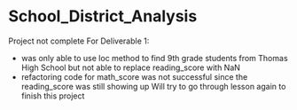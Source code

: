 # School_District_Analysis
Project not complete
For Deliverable 1: 
- was only able to use loc method to find 9th grade students from Thomas High School but not able to replace reading_score with NaN
- refactoring code for math_score was not successful since the reading_score was still showing up
Will try to go through lesson again to finish this project
